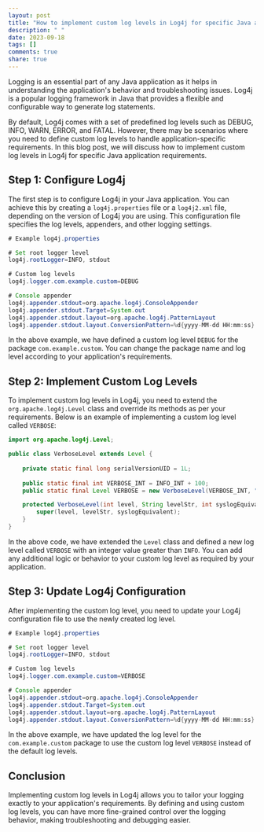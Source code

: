 ```yaml
---
layout: post
title: "How to implement custom log levels in Log4j for specific Java application requirements"
description: " "
date: 2023-09-18
tags: []
comments: true
share: true
---
```


Logging is an essential part of any Java application as it helps in understanding the application's behavior and troubleshooting issues. Log4j is a popular logging framework in Java that provides a flexible and configurable way to generate log statements.

By default, Log4j comes with a set of predefined log levels such as DEBUG, INFO, WARN, ERROR, and FATAL. However, there may be scenarios where you need to define custom log levels to handle application-specific requirements. In this blog post, we will discuss how to implement custom log levels in Log4j for specific Java application requirements.

## Step 1: Configure Log4j

The first step is to configure Log4j in your Java application. You can achieve this by creating a `log4j.properties` file or a `log4j2.xml` file, depending on the version of Log4j you are using. This configuration file specifies the log levels, appenders, and other logging settings.

```java
# Example log4j.properties

# Set root logger level
log4j.rootLogger=INFO, stdout

# Custom log levels
log4j.logger.com.example.custom=DEBUG

# Console appender
log4j.appender.stdout=org.apache.log4j.ConsoleAppender
log4j.appender.stdout.Target=System.out
log4j.appender.stdout.layout=org.apache.log4j.PatternLayout
log4j.appender.stdout.layout.ConversionPattern=%d{yyyy-MM-dd HH:mm:ss} %-5p %c{1}:%L - %m%n
```

In the above example, we have defined a custom log level `DEBUG` for the package `com.example.custom`. You can change the package name and log level according to your application's requirements.

## Step 2: Implement Custom Log Levels

To implement custom log levels in Log4j, you need to extend the `org.apache.log4j.Level` class and override its methods as per your requirements. Below is an example of implementing a custom log level called `VERBOSE`:

```java
import org.apache.log4j.Level;

public class VerboseLevel extends Level {
  
    private static final long serialVersionUID = 1L;
  
    public static final int VERBOSE_INT = INFO_INT + 100;
    public static final Level VERBOSE = new VerboseLevel(VERBOSE_INT, "VERBOSE", 7);

    protected VerboseLevel(int level, String levelStr, int syslogEquivalent) {
        super(level, levelStr, syslogEquivalent);
    }
}
```

In the above code, we have extended the `Level` class and defined a new log level called `VERBOSE` with an integer value greater than `INFO`. You can add any additional logic or behavior to your custom log level as required by your application.

## Step 3: Update Log4j Configuration

After implementing the custom log level, you need to update your Log4j configuration file to use the newly created log level.

```java
# Example log4j.properties

# Set root logger level
log4j.rootLogger=INFO, stdout

# Custom log levels
log4j.logger.com.example.custom=VERBOSE

# Console appender
log4j.appender.stdout=org.apache.log4j.ConsoleAppender
log4j.appender.stdout.Target=System.out
log4j.appender.stdout.layout=org.apache.log4j.PatternLayout
log4j.appender.stdout.layout.ConversionPattern=%d{yyyy-MM-dd HH:mm:ss} %-5p %c{1}:%L - %m%n
```

In the above example, we have updated the log level for the `com.example.custom` package to use the custom log level `VERBOSE` instead of the default log levels.

## Conclusion

Implementing custom log levels in Log4j allows you to tailor your logging exactly to your application's requirements. By defining and using custom log levels, you can have more fine-grained control over the logging behavior, making troubleshooting and debugging easier.